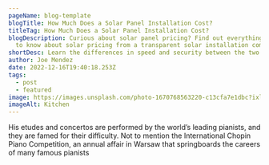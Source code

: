 ```yaml
---
pageName: blog-template
blogTitle: How Much Does a Solar Panel Installation Cost?
titleTag: How Much Does a Solar Panel Installation Cost?
blogDescription: Curious about solar panel pricing? Find out everything you want
  to know about solar pricing from a transparent solar installation company.
shortDesc: Learn the differences in speed and security between the two.
author: Joe Mendez
date: 2022-12-16T19:40:18.253Z
tags:
  - post
  - featured
image: https://images.unsplash.com/photo-1670768563220-c13cfa7e1dbc?ixlib=rb-4.0.3&ixid=MnwxMjA3fDB8MHxwaG90by1wYWdlfHx8fGVufDB8fHx8&auto=format&fit=crop&w=1000&q=80.jpg
imageAlt: Kitchen
---
```


His etudes and concertos are performed by the world’s leading pianists, and they are famed for their difficulty. Not to mention the International Chopin Piano Competition, an annual affair in Warsaw that springboards the careers of many famous pianists
